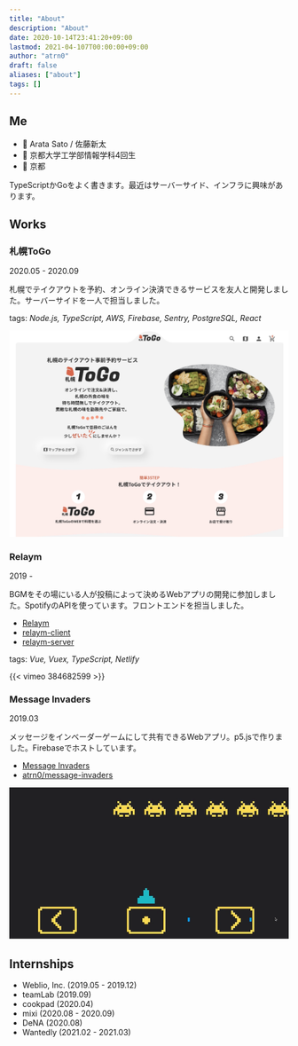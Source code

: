 ```yaml
---
title: "About"
description: "About"
date: 2020-10-14T23:41:20+09:00
lastmod: 2021-04-107T00:00:00+09:00
author: "atrn0"
draft: false
aliases: ["about"]
tags: []
---
```


## Me

- :bust_in_silhouette: Arata Sato / 佐藤新太
- :school: 京都大学工学部情報学科4回生
- :round_pushpin: 京都

TypeScriptかGoをよく書きます。最近はサーバーサイド、インフラに興味があります。

## Works

### 札幌ToGo

2020.05 - 2020.09

札幌でテイクアウトを予約、オンライン決済できるサービスを友人と開発しました。サーバーサイドを一人で担当しました。

tags: *Node.js, TypeScript, AWS, Firebase, Sentry, PostgreSQL, React*

![](sapporotogo.jpg)

### Relaym

2019 -

BGMをその場にいる人が投稿によって決めるWebアプリの開発に参加しました。SpotifyのAPIを使っています。フロントエンドを担当しました。

- [Relaym](https://relaym.camph.net/)
- [relaym-client](https://github.com/camphor-/relaym-client)
- [relaym-server](https://github.com/camphor-/relaym-server)

tags: *Vue, Vuex, TypeScript, Netlify*

{{< vimeo 384682599 >}}

### Message Invaders

2019.03

メッセージをインベーダーゲームにして共有できるWebアプリ。p5.jsで作りました。Firebaseでホストしています。

- [Message Invaders](https://mi.ataran.me/)
- [atrn0/message-invaders](https://github.com/atrn0/message-invaders)

![](mi.gif)

## Internships

- Weblio, Inc. (2019.05 - 2019.12)
- teamLab (2019.09)
- cookpad (2020.04)
- mixi (2020.08 - 2020.09)
- DeNA (2020.08)
- Wantedly (2021.02 - 2021.03)

